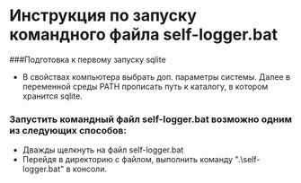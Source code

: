 # Инструкция по запуску командного файла self-logger.bat

###Подготовка к первому запуску sqlite
 * В свойствах компьютера выбрать доп. параметры системы. Далее в переменной среды PATH прописать путь к каталогу, в котором хранится sqlite.

### Запустить командный файл self-logger.bat возможно одним из следующих способов:  
 * Дважды щелкнуть на файл self-logger.bat
 * Перейдя в директорию с файлом, выполнить команду ".\self-logger.bat" в консоли.



